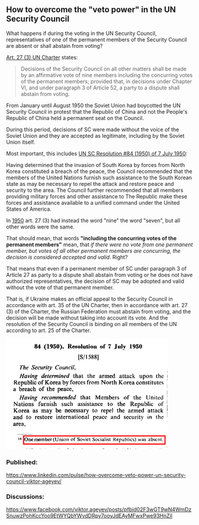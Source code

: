 ## How to overcome the "veto power" in the UN Security Council 

What happens if during the voting in the UN Security Council, representatives of one of the permanent members of the Security Council are absent or shall abstain from voting? 

[Art. 27 (3) UN Charter](https://www.un.org/en/about-us/un-charter/chapter-5) states: 
> Decisions of the Security Council on all other matters shall be made by an affirmative vote of nine members including the concurring votes of the permanent members; provided that, in decisions under Chapter VI, and under paragraph 3 of Article 52, a party to a dispute shall abstain from voting. 

From January until August 1950 the Soviet Union had boycotted the UN Security Council in protest that the Republic of China and not the People's Republic of China held a permanent seat on the Council.

During this period, decisions of SC were made without the voice of the Soviet Union and they are accepted as legitimate, including by the Soviet Union itself. 

Most important, this includes [UN SC Resolution #84 (1950) of 7 July 1950](https://en.wikipedia.org/wiki/United_Nations_Security_Council_Resolution_84): 

Having determined that the invasion of South Korea by forces from North Korea constituted a breach of the peace, the Council recommended that the members of the United Nations furnish such assistance to the South Korean state as may be necessary to repel the attack and restore peace and security to the area. The Council further recommended that all members providing military forces and other assistance to The Republic make these forces and assistance available to a unified command under the United States of America.

In [1950](https://treaties.un.org/doc/publication/ctc/uncharter.pdf) art. 27 (3) had instead the word "nine" the word "seven", but all other words were the same. 

That should mean, that words **"including the concurring votes of the permanent members"** mean, that *if there were no vote from one permanent member, but votes of all other permanent members are concurring, the decision is considered accepted and valid*. Right? 

That means that even if a permanent member of SC under paragraph 3 of Article 27 as party to a dispute shall abstain from voting or he does not have authorized representatives, the decision of SC may be adopted and valid without the vote of that permanent member.

That is, if Ukraine makes an official appeal to the Security Council in accordance with art. 35 of the UN Charter, then in accordance with art. 27 (3) of the Charter, the Russian Federation must abstain from voting, and the decision will be made without taking into account its vote. And the resolution of the Security Council is binding on all members of the UN according to art. 25 of the Charter.

![Resolution of UN SC # 84 (1950) of 7 July 1950](/images/UN_SC_Resolution_84_1950_en.png)

### Published: 

https://www.linkedin.com/pulse/how-overcome-veto-power-un-security-council-viktor-ageyev/ 

### Discussions: 

https://www.facebook.com/viktor.ageyev/posts/pfbid02F3wGT9wN4WmDzSnuwzPohKccYoo9EtWYQbYWvdDRpy7ooyJdEAyMFwxPwe93HnZil 